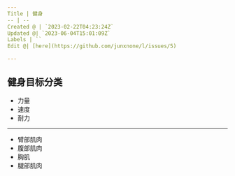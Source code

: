 ```yaml
---
Title | 健身
-- | --
Created @ | `2023-02-22T04:23:24Z`
Updated @| `2023-06-04T15:01:09Z`
Labels | ``
Edit @| [here](https://github.com/junxnone/l/issues/5)

---
```


## 健身目标分类

- 力量
- 速度
- 耐力

---

- 臂部肌肉
- 腹部肌肉
- 胸肌
- 腿部肌肉

